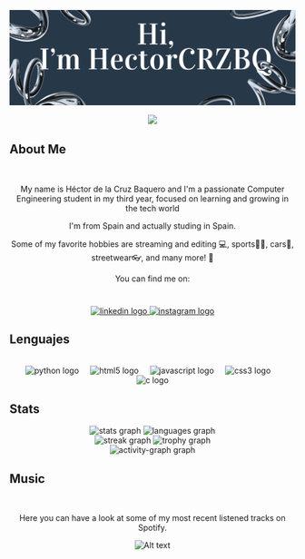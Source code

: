 
![banner](banner.png)

<p align="center"> 
  <img src="https://profile-counter.glitch.me/HectorCRZBQ/count.svg" />
</p>

## About Me
<br clear="both">
<p align="center">My name is Héctor de la Cruz Baquero and I'm a passionate Computer Engineering student in my third year, focused on learning and growing in the tech world
<br clear="both">
<p align="center">I'm from Spain and actually studing in Spain.
 <br clear="both">
<p align="center">Some of my favorite hobbies are streaming and editing 💻, sports🏋️‍♂️, cars🚗, streetwear👓, and many more! 🎉
<br clear="both">
<p align="center">You can find me on:

###

<br clear="both">

<div align="center">
  <a href="https://www.linkedin.com/in/h%C3%A9ctor-de-la-cruz-baquero-ba193429b/" target="_blank">
    <img src="https://raw.githubusercontent.com/maurodesouza/profile-readme-generator/master/src/assets/icons/social/linkedin/default.svg" width="52" height="40" alt="linkedin logo"  />
  </a>
  <a href="https://www.instagram.com/hector.baq/" target="_blank">
    <img src="https://raw.githubusercontent.com/maurodesouza/profile-readme-generator/master/src/assets/icons/social/instagram/default.svg" width="52" height="40" alt="instagram logo"  />
  </a>
</div>

## Lenguajes

<br clear="both">
<div align="center">
  <img src="https://cdn.jsdelivr.net/gh/devicons/devicon/icons/python/python-plain.svg" height="40" alt="python logo"  />
  <img width="12" />
  <img src="https://cdn.jsdelivr.net/gh/devicons/devicon/icons/html5/html5-plain.svg" height="40" alt="html5 logo"  />
  <img width="12" />
  <img src="https://cdn.jsdelivr.net/gh/devicons/devicon/icons/javascript/javascript-plain.svg" height="40" alt="javascript logo"  />
  <img width="12" />
  <img src="https://cdn.jsdelivr.net/gh/devicons/devicon/icons/css3/css3-plain.svg" height="40" alt="css3 logo"  />
  <img width="12" />
  <img src="https://cdn.jsdelivr.net/gh/devicons/devicon/icons/c/c-plain.svg" height="40" alt="c logo"  />
</div>

###

## Stats

<div align="center">
  <img src="https://github-readme-stats.vercel.app/api?username=HectorCRZBQ&theme=vue-dark&show_icons=true&hide_border=true&count_private=tru" height="155" alt="stats graph"  />
  <img src="https://github-readme-stats.vercel.app/api/top-langs?username=HectorCRZBQ&locale=en&hide_title=false&layout=compact&card_width=320&langs_count=6&theme=vue-dark&hide_border=true&order=2" height="155" alt="languages graph"  />
</div>

<div align="center">
  <img src="https://streak-stats.demolab.com?user=HectorCRZBQ&locale=en&mode=daily&theme=vue-dark&hide_border=true&border_radius=5&date_format=j%20M%5B%20Y%5D&order=3" height="158" alt="streak graph"  />
  <img src="https://github-profile-trophy.vercel.app?username=HectorCRZBQ&theme=tokyonight&column=4&row=2&margin-w=9&margin-h=4&no-bg=false&no-frame=false&order=4" height="158" alt="trophy graph"  />
</div>

<div align="center">
  <img src="https://github-readme-activity-graph.vercel.app/graph?username=HectorCRZBQ&radius=16&theme=vue&area=false&order=5&hide_border=true&hide_title=false" height="283" alt="activity-graph graph"  />
</div>

## Music
<br clear="both">
<p align="center">Here you can have a look at some of my most recent listened tracks on Spotify.

<p align="center">
  <img src="https://spotify-recently-played-readme.vercel.app/api?user=92twchba1fclcu03gtamo7drh" alt="Alt text" width="450">
</p>
